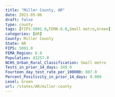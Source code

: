 ```yaml
---
title: "Miller County, AR"
date: 2021-05-06
draft: false
type: county
tags: [FIPS:5091.0,FEMA:6.0,Small metro,Green]
categories: [AR]
County: Miller County
State: AR
FIPS: 5091.0
FEMA_Region: 6.0
Population: 43257.0
NCHS_Urban_Rural_Classification: Small metro
Tests_in_prior_14_days: 349.0
Fourteen_day_test_rate_per_100000: 807.0
Percent_Positivity_in_prior_14_days: 0.009
Level: Green
url: /states/AR/miller-county
---
```



